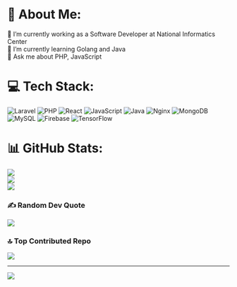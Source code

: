 # 💫 About Me:
🔭 I’m currently working as a Software Developer at National Informatics Center<br>🌱 I’m currently learning Golang and Java<br>💬 Ask me about PHP, JavaScript


# 💻 Tech Stack:
![Laravel](https://img.shields.io/badge/laravel-%23FF2D20.svg?style=for-the-badge&logo=laravel&logoColor=white) ![PHP](https://img.shields.io/badge/php-%23777BB4.svg?style=for-the-badge&logo=php&logoColor=white) ![React](https://img.shields.io/badge/react-%2320232a.svg?style=for-the-badge&logo=react&logoColor=%2361DAFB) ![JavaScript](https://img.shields.io/badge/javascript-%23323330.svg?style=for-the-badge&logo=javascript&logoColor=%23F7DF1E) ![Java](https://img.shields.io/badge/java-%23ED8B00.svg?style=for-the-badge&logo=openjdk&logoColor=white) ![Nginx](https://img.shields.io/badge/nginx-%23009639.svg?style=for-the-badge&logo=nginx&logoColor=white) ![MongoDB](https://img.shields.io/badge/MongoDB-%234ea94b.svg?style=for-the-badge&logo=mongodb&logoColor=white) ![MySQL](https://img.shields.io/badge/mysql-4479A1.svg?style=for-the-badge&logo=mysql&logoColor=white) ![Firebase](https://img.shields.io/badge/firebase-a08021?style=for-the-badge&logo=firebase&logoColor=ffcd34) ![TensorFlow](https://img.shields.io/badge/TensorFlow-%23FF6F00.svg?style=for-the-badge&logo=TensorFlow&logoColor=white)
# 📊 GitHub Stats:
![](https://github-readme-stats.vercel.app/api?username=Sauvikn98&theme=dracula&hide_border=false&include_all_commits=false&count_private=false)<br/>
![](https://github-readme-streak-stats.herokuapp.com/?user=Sauvikn98&theme=dracula&hide_border=false)<br/>
![](https://github-readme-stats.vercel.app/api/top-langs/?username=Sauvikn98&theme=dracula&hide_border=false&include_all_commits=true&count_private=false&layout=compact)

### ✍️ Random Dev Quote
![](https://quotes-github-readme.vercel.app/api?type=horizontal&theme=merko)

### 🔝 Top Contributed Repo
![](https://github-contributor-stats.vercel.app/api?username=Sauvikn98&limit=5&theme=dark&combine_all_yearly_contributions=true)

---
[![](https://visitcount.itsvg.in/api?id=Sauvikn98&icon=0&color=0)](https://visitcount.itsvg.in)

<!-- Proudly created with GPRM ( https://gprm.itsvg.in ) -->
